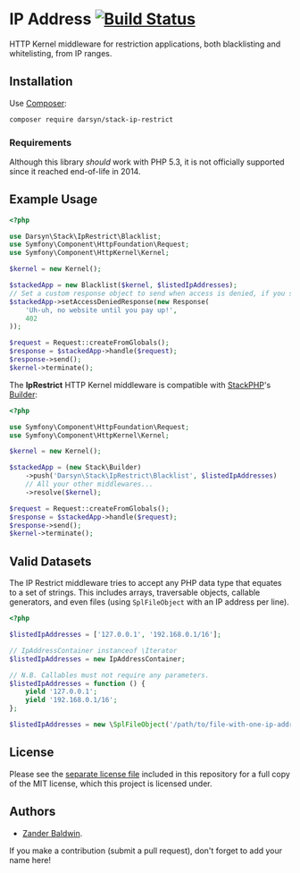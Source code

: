 # IP Address [![Build Status](https://travis-ci.org/darsyn/stack-ip-restrict.svg?branch=master)](https://travis-ci.org/darsyn/ip)

HTTP Kernel middleware for restriction applications, both blacklisting and whitelisting, from IP ranges.

## Installation

Use [Composer](http://getcomposer.org):

```bash
composer require darsyn/stack-ip-restrict
```

### Requirements

Although this library *should* work with PHP 5.3, it is not officially supported since it reached end-of-life in 2014.

## Example Usage

```php
<?php

use Darsyn\Stack\IpRestrict\Blacklist;
use Symfony\Component\HttpFoundation\Request;
use Symfony\Component\HttpKernel\Kernel;

$kernel = new Kernel();

$stackedApp = new Blacklist($kernel, $listedIpAddresses);
// Set a custom response object to send when access is denied, if you so wish:
$stackedApp->setAccessDeniedResponse(new Response(
    'Uh-uh, no website until you pay up!',
    402
));

$request = Request::createFromGlobals();
$response = $stackedApp->handle($request);
$response->send();
$kernel->terminate();
```

The **IpRestrict** HTTP Kernel middleware is compatible with [StackPHP](http://stackphp.com)'s
[Builder](https://github.com/stackphp/builder):

```php
<?php

use Symfony\Component\HttpFoundation\Request;
use Symfony\Component\HttpKernel\Kernel;

$kernel = new Kernel();

$stackedApp = (new Stack\Builder)
    ->push('Darsyn\Stack\IpRestrict\Blacklist', $listedIpAddresses)
    // All your other middlewares...
    ->resolve($kernel);

$request = Request::createFromGlobals();
$response = $stackedApp->handle($request);
$response->send();
$kernel->terminate();
```

## Valid Datasets

The IP Restrict middleware tries to accept any PHP data type that equates to a set of
strings. This includes arrays, traversable objects, callable generators, and even files
(using `SplFileObject` with an IP address per line).

```php
<?php

$listedIpAddresses = ['127.0.0.1', '192.168.0.1/16'];

// IpAddressContainer instanceof \Iterator
$listedIpAddresses = new IpAddressContainer;

// N.B. Callables must not require any parameters.
$listedIpAddresses = function () {
    yield '127.0.0.1';
    yield '192.168.0.1/16';
};

$listedIpAddresses = new \SplFileObject('/path/to/file-with-one-ip-address-per-line.txt');
```

## License

Please see the [separate license file](LICENSE.md) included in this repository for a full copy of the MIT license,
which this project is licensed under.

## Authors

- [Zander Baldwin](https://zanderbaldwin.com).

If you make a contribution (submit a pull request), don't forget to add your name here!
